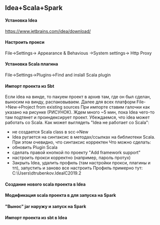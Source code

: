 
##  Idea+Scala+Spark
#### Установка Idea
https://www.jetbrains.com/idea/download/
#### Настроить прокси
File->Settings-> Appearance & Behavious ->System settings-> Http Proxy
#### Установка Scala плагина
File->Settings->Plugins->Find and inslall Scala plugin
#### Импорт проекта из Sbt
Если idea на винде, то пакуем проект в архив там, где он был сделан, выносим на винду, распаковываем.
Далее для всех платформ File->New->Project from existing sources
При импорте ставим галочки как указано на рисунке (РИСУНОК).
Ждем много ~5 мин, пока Idea чего-то там подтянет и проиндексирует проект.
Убеждаемся, что idea может работать со Scala.
Как может выглядеть "Idea не работает со Scala":
- не создается Scala class в scc->New
- Idea ругается на синтаксис в методах/ссылках на библиотеки Scala. При этом очевидно, что синтаксис корректен
Что можно сделать:
- обновить Plugin Scala
- сделать правой кнопкой по проекту "Add framework support"
- настроить прокси корректно (например, пароль протух)
- Закрыть Idea, удалить профиль (там настройки прокси, плагины и тп), запустить и заново все настроить
Профиль примерно тут: C:\Users\dtrubenkov\.IdeaIC2019.2
#### Создание нового scala проекта в Idea


#### Модификация scala проекта в для запуска на Spark
#### "Вынос" jar наружу и запуск на Spark
#### Импорт проекта из sbt в Idea 


